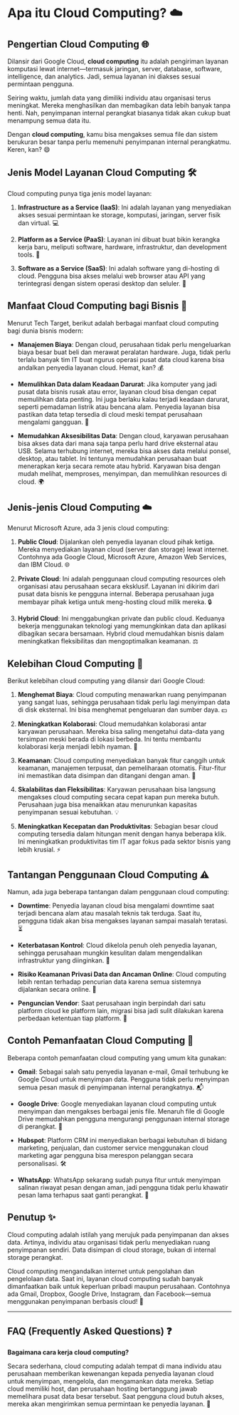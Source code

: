 # Apa itu Cloud Computing? ☁️

## Pengertian Cloud Computing 🌐

Dilansir dari Google Cloud, **cloud computing** itu adalah pengiriman layanan komputasi lewat internet—termasuk jaringan, server, database, software, intelligence, dan analytics. Jadi, semua layanan ini diakses sesuai permintaan pengguna. 

Seiring waktu, jumlah data yang dimiliki individu atau organisasi terus meningkat. Mereka menghasilkan dan membagikan data lebih banyak tanpa henti. Nah, penyimpanan internal perangkat biasanya tidak akan cukup buat menampung semua data itu.

Dengan **cloud computing**, kamu bisa mengakses semua file dan sistem berukuran besar tanpa perlu memenuhi penyimpanan internal perangkatmu. Keren, kan? 😄

## Jenis Model Layanan Cloud Computing 🛠️

Cloud computing punya tiga jenis model layanan:

1. **Infrastructure as a Service (IaaS)**: Ini adalah layanan yang menyediakan akses sesuai permintaan ke storage, komputasi, jaringan, server fisik dan virtual. 💻
  
2. **Platform as a Service (PaaS)**: Layanan ini dibuat buat bikin kerangka kerja baru, meliputi software, hardware, infrastruktur, dan development tools. 🔧

3. **Software as a Service (SaaS)**: Ini adalah software yang di-hosting di cloud. Pengguna bisa akses melalui web browser atau API yang terintegrasi dengan sistem operasi desktop dan seluler. 📲

## Manfaat Cloud Computing bagi Bisnis 💼

Menurut Tech Target, berikut adalah berbagai manfaat cloud computing bagi dunia bisnis modern:

- **Manajemen Biaya**: Dengan cloud, perusahaan tidak perlu mengeluarkan biaya besar buat beli dan merawat peralatan hardware. Juga, tidak perlu terlalu banyak tim IT buat ngurus operasi pusat data cloud karena bisa andalkan penyedia layanan cloud. Hemat, kan? 💰

- **Memulihkan Data dalam Keadaan Darurat**: Jika komputer yang jadi pusat data bisnis rusak atau error, layanan cloud bisa dengan cepat memulihkan data penting. Ini juga berlaku kalau terjadi keadaan darurat, seperti pemadaman listrik atau bencana alam. Penyedia layanan bisa pastikan data tetap tersedia di cloud meski tempat perusahaan mengalami gangguan. 🚨

- **Memudahkan Aksesibilitas Data**: Dengan cloud, karyawan perusahaan bisa akses data dari mana saja tanpa perlu hard drive eksternal atau USB. Selama terhubung internet, mereka bisa akses data melalui ponsel, desktop, atau tablet. Ini tentunya memudahkan perusahaan buat menerapkan kerja secara remote atau hybrid. Karyawan bisa dengan mudah melihat, memproses, menyimpan, dan memulihkan resources di cloud. 🌍

## Jenis-jenis Cloud Computing ☁️

Menurut Microsoft Azure, ada 3 jenis cloud computing:

1. **Public Cloud**: Dijalankan oleh penyedia layanan cloud pihak ketiga. Mereka menyediakan layanan cloud (server dan storage) lewat internet. Contohnya ada Google Cloud, Microsoft Azure, Amazon Web Services, dan IBM Cloud. 🌐

2. **Private Cloud**: Ini adalah penggunaan cloud computing resources oleh organisasi atau perusahaan secara eksklusif. Layanan ini dikirim dari pusat data bisnis ke pengguna internal. Beberapa perusahaan juga membayar pihak ketiga untuk meng-hosting cloud milik mereka. 🔒

3. **Hybrid Cloud**: Ini menggabungkan private dan public cloud. Keduanya bekerja menggunakan teknologi yang memungkinkan data dan aplikasi dibagikan secara bersamaan. Hybrid cloud memudahkan bisnis dalam meningkatkan fleksibilitas dan mengoptimalkan keamanan. ⚖️

## Kelebihan Cloud Computing 🚀

Berikut kelebihan cloud computing yang dilansir dari Google Cloud:

1. **Menghemat Biaya**: Cloud computing menawarkan ruang penyimpanan yang sangat luas, sehingga perusahaan tidak perlu lagi menyimpan data di disk eksternal. Ini bisa menghemat pengeluaran dan sumber daya. 💵

2. **Meningkatkan Kolaborasi**: Cloud memudahkan kolaborasi antar karyawan perusahaan. Mereka bisa saling mengetahui data-data yang tersimpan meski berada di lokasi berbeda. Ini tentu membantu kolaborasi kerja menjadi lebih nyaman. 🤝

3. **Keamanan**: Cloud computing menyediakan banyak fitur canggih untuk keamanan, manajemen terpusat, dan pemeliharaan otomatis. Fitur-fitur ini memastikan data disimpan dan ditangani dengan aman. 🔐

4. **Skalabilitas dan Fleksibilitas**: Karyawan perusahaan bisa langsung mengakses cloud computing secara cepat kapan pun mereka butuh. Perusahaan juga bisa menaikkan atau menurunkan kapasitas penyimpanan sesuai kebutuhan. 💡

5. **Meningkatkan Kecepatan dan Produktivitas**: Sebagian besar cloud computing tersedia dalam hitungan menit dengan hanya beberapa klik. Ini meningkatkan produktivitas tim IT agar fokus pada sektor bisnis yang lebih krusial. ⚡

## Tantangan Penggunaan Cloud Computing ⚠️

Namun, ada juga beberapa tantangan dalam penggunaan cloud computing:

- **Downtime**: Penyedia layanan cloud bisa mengalami downtime saat terjadi bencana alam atau masalah teknis tak terduga. Saat itu, pengguna tidak akan bisa mengakses layanan sampai masalah teratasi. ⏳

- **Keterbatasan Kontrol**: Cloud dikelola penuh oleh penyedia layanan, sehingga perusahaan mungkin kesulitan dalam mengendalikan infrastruktur yang diinginkan. 🔄

- **Risiko Keamanan Privasi Data dan Ancaman Online**: Cloud computing lebih rentan terhadap pencurian data karena semua sistemnya dijalankan secara online. 🚨

- **Penguncian Vendor**: Saat perusahaan ingin berpindah dari satu platform cloud ke platform lain, migrasi bisa jadi sulit dilakukan karena perbedaan ketentuan tiap platform. 🚧

## Contoh Pemanfaatan Cloud Computing 📧

Beberapa contoh pemanfaatan cloud computing yang umum kita gunakan:

- **Gmail**: Sebagai salah satu penyedia layanan e-mail, Gmail terhubung ke Google Cloud untuk menyimpan data. Pengguna tidak perlu menyimpan semua pesan masuk di penyimpanan internal perangkatnya. 📬

- **Google Drive**: Google menyediakan layanan cloud computing untuk menyimpan dan mengakses berbagai jenis file. Menaruh file di Google Drive memudahkan pengguna mengurangi penggunaan internal storage di perangkat. 📂

- **Hubspot**: Platform CRM ini menyediakan berbagai kebutuhan di bidang marketing, penjualan, dan customer service menggunakan cloud marketing agar pengguna bisa merespon pelanggan secara personalisasi. 🛠️

- **WhatsApp**: WhatsApp sekarang sudah punya fitur untuk menyimpan salinan riwayat pesan dengan aman, jadi pengguna tidak perlu khawatir pesan lama terhapus saat ganti perangkat. 💬

## Penutup ✨

Cloud computing adalah istilah yang merujuk pada penyimpanan dan akses data. Artinya, individu atau organisasi tidak perlu menyediakan ruang penyimpanan sendiri. Data disimpan di cloud storage, bukan di internal storage perangkat. 

Cloud computing mengandalkan internet untuk pengolahan dan pengelolaan data. Saat ini, layanan cloud computing sudah banyak dimanfaatkan baik untuk keperluan pribadi maupun perusahaan. Contohnya ada Gmail, Dropbox, Google Drive, Instagram, dan Facebook—semua menggunakan penyimpanan berbasis cloud! 🌈

---

## FAQ (Frequently Asked Questions) ❓

**Bagaimana cara kerja cloud computing?**

Secara sederhana, cloud computing adalah tempat di mana individu atau perusahaan memberikan kewenangan kepada penyedia layanan cloud untuk menyimpan, mengelola, dan mengamankan data mereka. Setiap cloud memiliki host, dan perusahaan hosting bertanggung jawab memelihara pusat data besar tersebut. Saat pengguna cloud butuh akses, mereka akan mengirimkan semua permintaan ke penyedia layanan. 📡
